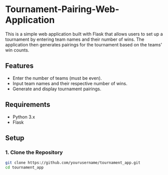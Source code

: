 # Tournament-Pairing-Web-Application
This is a simple web application built with Flask that allows users to set up a tournament by entering team names and their number of wins. The application then generates pairings for the tournament based on the teams' win counts.

## Features

- Enter the number of teams (must be even).
- Input team names and their respective number of wins.
- Generate and display tournament pairings.

## Requirements

- Python 3.x
- Flask

## Setup

### 1. Clone the Repository

```bash
git clone https://github.com/yourusername/tournament_app.git
cd tournament_app

